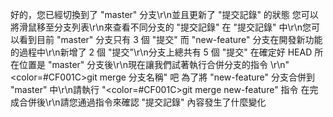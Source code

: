 好的，您已經切換到了 "master" 分支\r\n並且更新了 "提交記錄" 的狀態
您可以將滑鼠移至分支列表\r\n來查看不同分支的 "提交記錄"
在 "提交記錄" 中\r\n您可以看到目前 "master" 分支只有 3 個 "提交"
而 "new-feature" 分支在開發新功能的過程中\r\n新增了 2 個 "提交"\r\n分支上總共有 5 個 "提交"
在確定好 HEAD 所在位置是 "master" 分支後\r\n現在讓我們試著執行合併分支的指令 \r\n"<color=#CF001C>git merge 分支名稱</color>" 吧
為了將 "new-feature" 分支合併到 "master" 中\r\n請執行 "<color=#CF001C>git merge new-feature</color>" 指令
在完成合併後\r\n請您通過指令來確認 "提交記錄" 內容發生了什麼變化